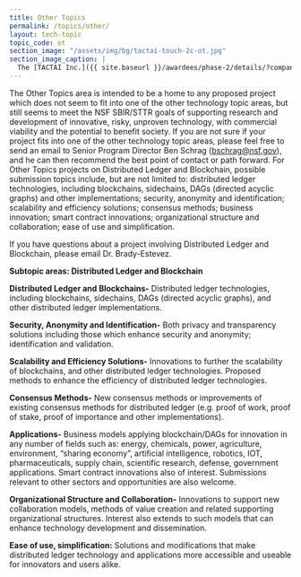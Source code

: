 ```yaml
---
title: Other Topics
permalink: /topics/other/
layout: tech-topic
topic_code: ot
section_image: "/assets/img/bg/tactai-touch-2c-ot.jpg"
section_image_caption: |
  The [TACTAI Inc.]({{ site.baseurl }}/awardees/phase-2/details/?company=tactai#tactai)'s TactaiTouch™ is a VR/AR interaction device offering a natural touch experience.
---
```


The Other Topics area is intended to be a home to any proposed project which does not seem to fit into one of the other technology topic areas, but still seems to meet the NSF SBIR/STTR goals of supporting research and development of innovative, risky, unproven technology, with commercial viability and the potential to benefit society. 
If you are not sure if your project fits into one of the other technology topic areas, please feel free to send an email to Senior Program Director Ben Schrag (bschrag@nsf.gov), and he can then recommend the best point of contact or path forward. 
For Other Topics projects on Distributed Ledger and Blockchain, possible submission topics include, but are not limited to: distributed ledger technologies, including blockchains, sidechains, DAGs (directed acyclic graphs) and other implementations; security, anonymity and identification; scalability and efficiency solutions; consensus methods; business  innovation; smart contract innovations; organizational structure and collaboration; ease of use and simplification.

If you have questions about a project involving Distributed Ledger and Blockchain, please email Dr. Brady-Estevez.

**Subtopic areas:  Distributed Ledger and Blockchain**

**Distributed Ledger and Blockchains-**  Distributed ledger technologies, including blockchains, sidechains, DAGs (directed acyclic graphs), and other distributed ledger implementations.

**Security, Anonymity and Identification-**  Both privacy and transparency solutions including those which enhance security and anonymity; identification and validation.

**Scalability and Efficiency Solutions-** Innovations to further the scalability of blockchains, and other distributed ledger technologies.  Proposed methods to enhance the efficiency of distributed ledger technologies. 

**Consensus Methods-** New consensus methods or improvements of existing consensus methods for distributed ledger (e.g. proof of work, proof of stake, proof of importance and other implementations).

**Applications-**  Business models applying blockchain/DAGs for innovation in any number of fields such as:  energy, chemicals, power, agriculture, environment, “sharing economy”, artificial intelligence, robotics, IOT, pharmaceuticals, supply chain, scientific research, defense, government applications.  Smart contract innovations also of interest.  Submissions relevant to other sectors and opportunities are also welcome.

**Organizational Structure and Collaboration-**   Innovations to support new collaboration models, methods of value creation and related supporting organizational structures.  Interest also extends to such models that can enhance technology development and dissemination.

**Ease of use, simplification:**  Solutions and modifications that make distributed ledger technology and applications more accessible and useable for innovators and users alike.
